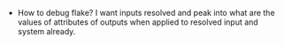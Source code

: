 - How to debug flake? I want inputs resolved and peak into what are the values of attributes 
 of outputs when applied to resolved input and system already.